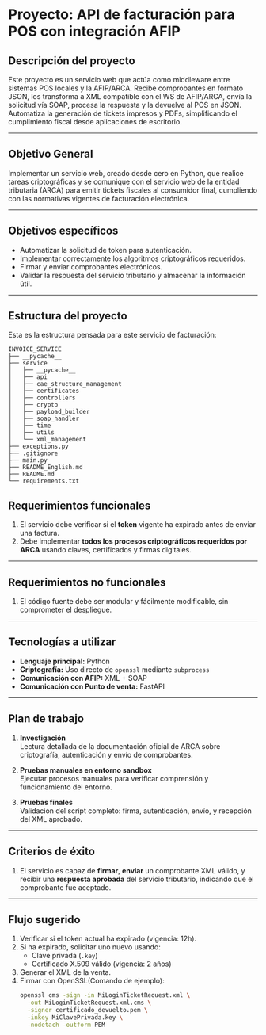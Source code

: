 # Proyecto: API de facturación para POS con integración AFIP

## Descripción del proyecto

Este proyecto es un servicio web que actúa como middleware entre sistemas POS locales y la AFIP/ARCA. Recibe comprobantes en formato JSON, los transforma a XML compatible con el WS de AFIP/ARCA, envía la solicitud vía SOAP, procesa la respuesta y la devuelve al POS en JSON. Automatiza la generación de tickets impresos y PDFs, simplificando el cumplimiento fiscal desde aplicaciones de escritorio.

---

## Objetivo General

Implementar un servicio web, creado desde cero en Python, que realice tareas criptográficas y se comunique con el servicio web de la entidad tributaria (ARCA) para emitir tickets fiscales al consumidor final, cumpliendo con las normativas vigentes de facturación electrónica.

---

## Objetivos específicos

- Automatizar la solicitud de token para autenticación.
- Implementar correctamente los algoritmos criptográficos requeridos.
- Firmar y enviar comprobantes electrónicos.
- Validar la respuesta del servicio tributario y almacenar la información útil.

---

## Estructura del proyecto

Esta es la estructura pensada para este servicio de facturación:

```text
INVOICE_SERVICE  
├── __pycache__  
├── service  
│   ├── __pycache__  
│   ├── api  
│   ├── cae_structure_management  
│   ├── certificates  
│   ├── controllers  
│   ├── crypto  
│   ├── payload_builder  
│   ├── soap_handler  
│   ├── time  
│   ├── utils  
│   └── xml_management  
├── exceptions.py  
├── .gitignore  
├── main.py  
├── README_English.md  
├── README.md  
└── requirements.txt
```

## Requerimientos funcionales

1. El servicio debe verificar si el **token** vigente ha expirado antes de enviar una factura.
2. Debe implementar **todos los procesos criptográficos requeridos por ARCA** usando claves, certificados y firmas digitales.

---

## Requerimientos no funcionales

1. El código fuente debe ser modular y fácilmente modificable, sin comprometer el despliegue.

---

## Tecnologías a utilizar

- **Lenguaje principal:** Python  
- **Criptografía:** Uso directo de `openssl` mediante `subprocess`  
- **Comunicación con AFIP:** XML + SOAP
- **Comunicación con Punto de venta:** FastAPI

---

## Plan de trabajo

1. **Investigación**  
   Lectura detallada de la documentación oficial de ARCA sobre criptografía, autenticación y envío de comprobantes.

2. **Pruebas manuales en entorno sandbox**  
   Ejecutar procesos manuales para verificar comprensión y funcionamiento del entorno.

3. **Pruebas finales**  
   Validación del script completo: firma, autenticación, envío, y recepción del XML aprobado.

---

## Criterios de éxito

1. El servicio es capaz de **firmar**, **enviar** un comprobante XML válido, y recibir una **respuesta aprobada** del servicio tributario, indicando que el comprobante fue aceptado.

---

## Flujo sugerido

1. Verificar si el token actual ha expirado (vigencia: 12h).
2. Si ha expirado, solicitar uno nuevo usando:
   - Clave privada (`.key`)
   - Certificado X.509 válido (vigencia: 2 años)
3. Generar el XML de la venta.
4. Firmar con OpenSSL(Comando de ejemplo):
   ```bash
   openssl cms -sign -in MiLoginTicketRequest.xml \
     -out MiLoginTicketRequest.xml.cms \
     -signer certificado_devuelto.pem \
     -inkey MiClavePrivada.key \
     -nodetach -outform PEM